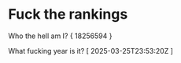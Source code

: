 # Fuck the rankings

Who the hell am I?
{ 18256594 }

What fucking year is it?
[ 2025-03-25T23:53:20Z ]
